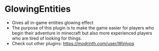 # GlowingEntities

- Gives all in-game entities glowing effect
- The purpose of this plugin is to make the game easier for players who begin their adventure in minecraft but also more experienced players who are tired of looking for things. 
- Check out other plugins: https://modrinth.com/user/Winlyps
